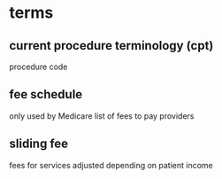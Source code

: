 <!-- Appointment -->

# terms

## current procedure terminology (cpt)
procedure code

## fee schedule
only used by Medicare
list of fees
to pay providers

## sliding fee
fees for services
adjusted depending on patient income
